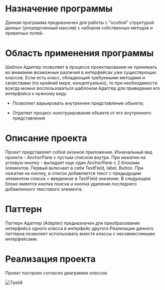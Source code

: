 # Назначение программы

Данная программа предназначен для работы с "особой" структурой данных (упорядоченный массив) с набором собственных методов и приватных полей.

# Область применения программы

Шаблон Адаптер позволяет в процессе проектирования не принимать во внимание возможные различия в интерфейсах уже существующих классов. Если есть класс, обладающий требуемыми методами и свойствами (по крайней мере, концептуально), то при необходимости всегда можно воспользоваться шаблоном Адаптер для приведения его интерфейса к нужному виду.

* Позволяет варьировать внутреннее представление объекта;

* Отделяет процесс конструирования объекта от его внутреннего представления

# Описание проекта

Проект представляет собой оконное приложение. Изначальный вид проекта - AnchorPane с пустым списком внутри. При нажатии на угловую кнопку - выпадает еще один AnchorPane с 2 блоками элементов. Первый включает в себя TextField, label, Button. При нажатии на кнопку, в список добавляется текст с предыдущим элементом списка + введенное в TextField значение. В следующем блоке имеется кнопка поиска и кнопка удаления последнего добавленного текстового элемента.

# Паттерн

Паттерн Адаптер (Adapter) предназначен для преобразования интерфейса одного класса в интерфейс другого.Реализации данного паттерна позволяет использовать вместе классы с несовместимыми интерфейсами.

# Реализация проекта

Проект построен согласно диаграмме классов.

![Task8](https://user-images.githubusercontent.com/80450495/111903279-88ae2e80-8a52-11eb-878f-222d6a5f9fd2.png)
